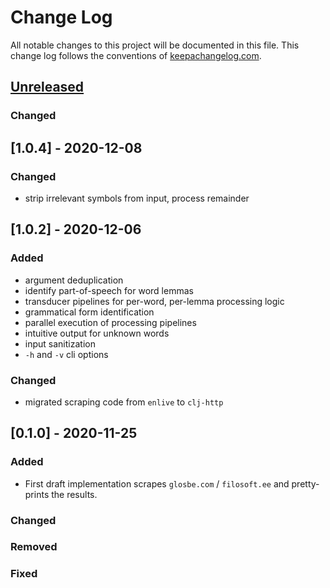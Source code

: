 # Change Log
All notable changes to this project will be documented in this file. This change log follows the conventions of [keepachangelog.com](http://keepachangelog.com/).

## [Unreleased]
### Changed

## [1.0.4] - 2020-12-08

### Changed
- strip irrelevant symbols from input, process remainder

## [1.0.2] - 2020-12-06

### Added
- argument deduplication
- identify part-of-speech for word lemmas
- transducer pipelines for per-word, per-lemma processing logic
- grammatical form identification
- parallel execution of processing pipelines
- intuitive output for unknown words
- input sanitization
- `-h` and `-v` cli options

### Changed
- migrated scraping code from `enlive` to `clj-http`

## [0.1.0] - 2020-11-25

### Added
- First draft implementation scrapes `glosbe.com` / `filosoft.ee` and pretty-prints the results.

### Changed

### Removed

### Fixed

[Unreleased]: https://github.com/eureton/et2en/compare/0.1.0...HEAD

